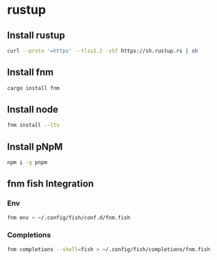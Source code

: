 # rustup

## Install rustup

```bash
curl --proto '=https' --tlsv1.2 -sSf https://sh.rustup.rs | sh
```

## Install fnm

```bash
cargo install fnm
```

## Install node

```bash
fnm install --lts
```

## Install pNpM

```bash
npm i -g pnpm
```

## fnm fish Integration

### Env

```bash
fnm env > ~/.config/fish/conf.d/fnm.fish
```

### Completions

```bash
fnm completions --shell=fish > ~/.config/fish/completions/fnm.fish
```
